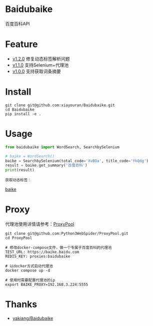 # Baidubaike
百度百科API

# Feature
- [v1.2.0]() 修复动态标签解析问题
- [v1.1.0]() 支持Selenium+代理池
- [v1.0.0]() 支持获取词条摘要

# Install
```shell
git clone git@github.com:xiayouran/Baidubaike.git
cd Baidubaike
pip install -e .
```

# Usage
```python
from baidubaike import WordSearch, SearchbySelenium

# baike = WordSearch()
baike = SearchbySelenium(total_code='XvBOa', title_code='YkQdg')
result = baike.get_summary('百度百科')
print(result)
```

`获取动态标签：`

[baike](imgs/baike.jpg)

# Proxy
代理池使用详情请参考：[ProxyPool](https://github.com/Python3WebSpider/ProxyPool)
```shell
git clone git@github.com:Python3WebSpider/ProxyPool.git
cd ProxyPool

# 修改docker-compose文件，做一个专属于百度百科的代理池
TEST_URL: https://baike.baidu.com
REDIS_KEY: proxies:baidubaike

# 以docker方式启动代理池
docker compose up -d

# 使用时需要配置代理池的ip
export BAIKE_PROXY=192.168.3.224:5555
```

# Thanks
- [yakiang/Baidubaike](https://github.com/yakiang/Baidubaike)
